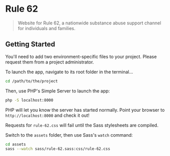 # Rule 62

> Website for Rule 62, a nationwide substance abuse support channel for individuals and families.

## Getting Started

You'll need to add two environment-specific files to your project. Please request them from a project administrator.

To launch the app, navigate to its root folder in the terminal…

```sh
cd /path/to/the/project
```

Then, use PHP's Simple Server to launch the app:

```sh
php -S localhost:8000
```

PHP will let you know the server has started normally. Point your browser to `http://localhost:8000` and check it out!

Requests for `rule-62.css` will fail until the Sass stylesheets are compiled.

Switch to the `assets` folder, then use Sass's `watch` command:

```sh
cd assets
sass --watch sass/rule-62.sass:css/rule-62.css
```

